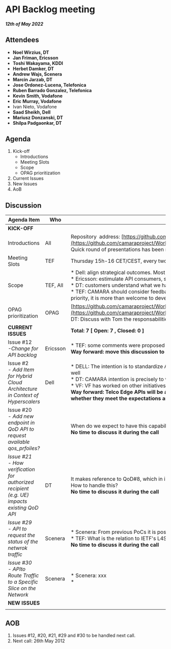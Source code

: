 
# API Backlog meeting

#### *12th of May 2022*

## Attendees

* **Noel Wirzius, DT**
* **Jan Friman, Ericsson**
* **Toshi Wakayama, KDDI**
* **Herbet Damker, DT**
* **Andrew Wajs, Scenera**
* **Marcin Jarzab, DT**
* **Jose Ordonez-Lucena, Telefonica**
* **Ruben Barrado Gonzalez, Telefonica**
* **Kevin** <span class="colour" style="color:var(--vscode-unotes-wysList)"><span class="font" style="font-family:var(--vscode-editor-font-family)"><span class="size" style="font-size:1em">**Smith, Vodafone**</span></span></span>
* **Eric** <span class="colour" style="color:var(--vscode-unotes-wysList)"><span class="font" style="font-family:var(--vscode-editor-font-family)"><span class="size" style="font-size:1em">**Murray, Vodafone**</span></span></span>
* Ivan Nieto, Vodafone
* **Saad Sheikh, Dell**
* **Mariusz Donzanski, DT**
* **Shilpa Padgaonkar, DT**

## Agenda

1. Kick-off
    * Introductions
    * Meeting Slots
    * Scope
    * OPAG prioritization
2. Current Issues
3. New Issues
4. AoB

## Discussion
| Agenda Item | Who | Description |
| ----------- | --- | ----------- |
| **KICK-OFF** |  |  |
| Introductions | All | Repository  address: [https://github.com/camaraproject/WorkingGroups/tree/main/APIBacklog](https://github.com/camaraproject/WorkingGroups/tree/main/APIBacklog) <br>Quick round of presentations has been made |
| Meeting Slots | TEF | Thursday 15h-16 CET/CEST, every two weeks |
| Scope | TEF, All | \* Dell: align strategical outcomes. Most of developers leveraging hyperscaler solutions, so we need to show developers value in what we are doing. <br>\* Ericsson: estimulate API consumers, specially enterprise customers (b2b market). <br>\* DT: customers understand what we have in the backlog, so they can manage their expectations and also incorporate their feedback/priorities.<br>\* TEF: CAMARA should consider feedback from OPAG, but no need to always stick to it. If one partner would like to contribute with an API which is not top priority, it is more than welcome to develop and validate it in CAMARA. |
| OPAG prioritization | OPAG | [https://github.com/camaraproject/WorkingGroups/blob/main/APIBacklog/documentation/Contributions/API%20backlog%20proposal%20for%20change.pdf](https://github.com/camaraproject/WorkingGroups/blob/main/APIBacklog/documentation/Contributions/API%20backlog%20proposal%20for%20change.pdf)<br>DT: Discuss with Tom the responsabilities and owners of each API. |
| **CURRENT ISSUES** |  | **Total: 7 [ Open: 7 , Closed: 0 ]** |
| Issue #12<br>*-Change for API backlog* | Ericsson | \* TEF: some comments were proposed in the thread. Request for updates taking into account OPAG's feedback<br>**Way forward: move this discussion to next conf. call, and see how we can re-fine today's CAMARA backlog.** |
| Issue #2<br>*\- Add Item for Hybrid Cloud Architecture in Context of Hyperscalers* | Dell | \* DELL: The intention is to standardize API's specifically service API's consumed by Edge App providers and that can be unanimously used by hyperscalers a well<br>\* DT: CAMARA intention is precisely to work on this. <br>\* VF: VF has worked on other initiatives dealing with this problem, with APIs suitable for app developers in telco edge cloud environements. <br>**Way forward: Telco Edge APIs will be available in CAMARA repository by the end of May or first week of June. Dell to double check the APIs, and assess whether they meet the expectations and goals captured in issue #2.** |
| Issue #20<br>*\- Add new endpoint in QoD API to request available qos\_prfoiles?* |  | When do we expect to have this capability?<br>**No time to discuss it during the call** |
| *Issue #21* <br>*\- How verification for authorized recipient \(e\.g\. UE\) impacts existing QoD API* | DT | It makes reference to QoD#8, which in in turn makes reference to commonalities WS and it is tagged with 'QoD-backlog'<br>How to handle this?<br>**No time to discuss it during the call** |
| *Issue #29* <br>*\- API to request the status of the netwrok traffic* | Scenera | \* Scenera: From previous PoCs it is possible for the network to provide an indicaition of its conegestion and performacne. <br>\* TEF: What is the relation to IETF's L4S framework?<br>**No time to discuss it during the call** |
| *Issue #30*<br>*\- APIto Route Traffic to a Specific Slice on the Network* | Scenera | \* Scenera: xxx<br>\*  |
| **NEW ISSUES** |  |  |
|  |  |  |

## AOB

1. Issues #12, #20, #21, #29 and #30 to be handled next call.
2. Next call: 26th May 2012
